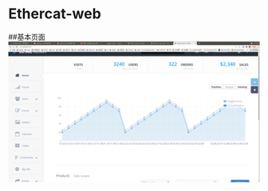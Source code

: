 # Ethercat-web
##基本页面
![image](https://github.com/cwd-wenzhou/Ethercat-web/blob/main/src/photo/2021-10-30%2009-40-49web%E6%88%AA%E5%9B%BE.png)
